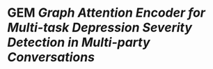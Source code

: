 # <B> GEM </B> <B> <I> Graph Attention Encoder for Multi-task Depression Severity Detection in Multi-party Conversations </B> </I>
